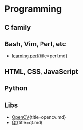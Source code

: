 # Programming

## C family

## Bash, Vim, Perl, etc

-   [learning perl](perl.html){title=perl.md}

## HTML, CSS, JavaScript

## Python

## Libs

-   [OpenCV](opencv.html){title=opencv.md}
-   [Qt](qt.html){title=qt.md}
